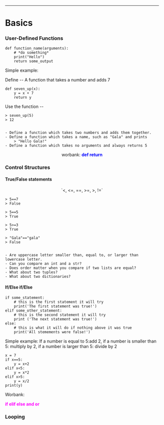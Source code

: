 
----

# Basics

### User-Defined Functions

```{data-language=python}
def function_name(arguments):
    # *do something*
    print("Hello")
    return some_output 
```

Simple example:

Define -- A function that takes a number and adds 7

```{data-language=python}
def seven_up(x):
    y = x + 7
    return y 
```
Use the function --

```{data-language=python}
> seven_up(5)
> 12
```

```instruction

- Define a function which takes two numbers and adds them together.
- Define a function which takes a name, such as "Gala" and prints 
    > "Hello Gala!"
- Define a function which takes no arguments and always returns 5
```
<center>
worbank: <font color='blue'><b>
            def return 
            </b></font>
</center>

### Control Structures

#### True/False statements
<center>
`<, <=, ==, >=, >, !=`
</center>

```{data-language=python}
> 5==7
> False

> 5==5
> True

> 5>=3
> True

> "Gala"=="gala"
> False
```

```instruction

- Are uppercase letter smaller than, equal to, or larger than lowercase letter. 
- Can you compare an int and a str?
- Does order matter when you compare if two lists are equal?
- What about two tuples?
- What about two dictionaries?
```

#### If/Else if/Else
```{data-language=python}
if some_statement:
    # this is the first statement it will try
    print('The first statement was true!')
elif some_other_statement:
    # this is the second statement it will try
    print ('The next statement was true!')
else:
    # this is what it will do if nothing above it was true
    print('All stemements were false!')
```

Simple example:
If a number is equal to 5:add 2, if a number is smaller than 5: multiply by 2, if a number is larger than 5: divide by 2

```{data-language=python}
x = 7
if x==5:
    y = x+2
elif x<5:
    y = x*2
elif x>5:
    y = x/2
print(y)
```

Worbank: 

<font color='magenta'><b>if elif else and or </b></font>

### Looping


